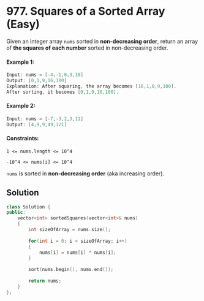 # 977. Squares of a Sorted Array (Easy)

Given an integer array `nums` sorted in **non-decreasing order**, return an array of **the squares of each number** sorted in non-decreasing order.

#### Example 1:

```c++
Input: nums = [-4,-1,0,3,10]
Output: [0,1,9,16,100]
Explanation: After squaring, the array becomes [16,1,0,9,100].
After sorting, it becomes [0,1,9,16,100].
```


#### Example 2:

```c++
Input: nums = [-7,-3,2,3,11]
Output: [4,9,9,49,121]
```

#### Constraints:
`1 <= nums.length <= 10^4`

`-10^4 <= nums[i] <= 10^4`

`nums` is sorted in **non-decreasing order** (aka increasing order).


## Solution

```c++
class Solution {
public:
    vector<int> sortedSquares(vector<int>& nums)
    {
        int sizeOfArray = nums.size();
        
        for(int i = 0; i < sizeOfArray; i++)
        {
            nums[i] = nums[i] * nums[i];
        }
        
        sort(nums.begin(), nums.end());
        
        return nums;
    }
};
```
